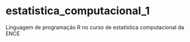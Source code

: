 # estatistica_computacional_1
Linguagem de programação R  no curso de estatística computacional da ENCE
